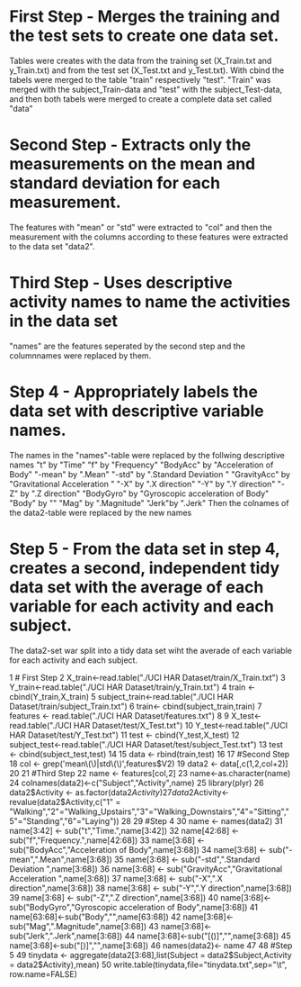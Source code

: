 # First Step - Merges the training and the test sets to create one data set.
Tables were creates with the data from the training set (X_Train.txt and y_Train.txt) and from the test set (X_Test.txt and y_Test.txt). With cbind the tabels were merged to the table "train" respectively "test". "Train" was merged with the subject_Train-data and "test" with the subject_Test-data, and then both tabels were merged to create a complete data set called "data"

# Second Step - Extracts only the measurements on the mean and standard deviation for each measurement. 
The features with "mean" or "std" were extracted to "col" and then the measurement with the columns according to these features were extracted to the data set "data2".

# Third Step - Uses descriptive activity names to name the activities in the data set
"names" are the features seperated by the second step and the columnnames were replaced by them.

# Step 4 - Appropriately labels the data set with descriptive variable names. 
The names in the "names"-table were replaced by the follwing descriptive names
"t" by "Time"
"f" by "Frequency"
"BodyAcc" by "Acceleration of Body"
"-mean" by ".Mean"
"-std" by ".Standard Deviation "
"GravityAcc" by "Gravitational Acceleration "
"-X" by ".X direction"
"-Y" by ".Y direction"
"-Z" by ".Z direction"
"BodyGyro" by "Gyroscopic acceleration of Body"
"Body" by ""
"Mag" by ".Magnitude"
"Jerk"by ".Jerk"
Then the colnames of the data2-table were replaced by the new names

# Step 5 - From the data set in step 4, creates a second, independent tidy data set with the average of each variable for each activity and each subject.
The data2-set war split into a tidy data set wiht the averade of each variable for each activity and each subject.


1 # First Step
2 X_train<-read.table("./UCI HAR Dataset/train/X_Train.txt")
3 Y_train<-read.table("./UCI HAR Dataset/train/y_Train.txt")
4 train <- cbind(Y_train,X_train)
5 subject_train<-read.table("./UCI HAR Dataset/train/subject_Train.txt")
6 train<- cbind(subject_train,train)
7 features <- read.table("./UCI HAR Dataset/features.txt")
8
9 X_test<-read.table("./UCI HAR Dataset/test/X_Test.txt")
10 Y_test<-read.table("./UCI HAR Dataset/test/Y_Test.txt")
11 test <- cbind(Y_test,X_test)
12 subject_test<-read.table("./UCI HAR Dataset/test/subject_Test.txt")
13 test <- cbind(subject_test,test)
14
15 data <- rbind(train,test)
16
17 #Second Step
18 col <- grep('mean\\(\\)|std\\(\\)',features$V2)
19 data2 <- data[,c(1,2,col+2)]
20
21 #Third Step
22 name <- features[col,2]
23 name<-as.character(name)
24 colnames(data2)<-c("Subject","Activity",name)
25 library(plyr)
26 data2$Activity <- as.factor(data2$Activity)
27 data2$Activity<-revalue(data2$Activity,c("1" = "Walking","2"="Walking_Upstairs","3"="Walking_Downstairs","4"="Sitting","5"="Standing","6"="Laying"))
28
29 #Step 4
30 name <- names(data2)
31 name[3:42] <- sub("t","Time.",name[3:42])
32 name[42:68] <- sub("f","Frequency.",name[42:68])
33 name[3:68] <- sub("BodyAcc","Acceleration of Body",name[3:68])
34 name[3:68] <- sub("-mean",".Mean",name[3:68])
35 name[3:68] <- sub("-std",".Standard Deviation ",name[3:68])
36 name[3:68] <- sub("GravityAcc","Gravitational Acceleration ",name[3:68])
37 name[3:68] <- sub("-X",".X direction",name[3:68])
38 name[3:68] <- sub("-Y",".Y direction",name[3:68])
39 name[3:68] <- sub("-Z",".Z direction",name[3:68])
40 name[3:68]<-sub("BodyGyro","Gyroscopic acceleration of Body",name[3:68])
41 name[63:68]<-sub("Body","",name[63:68])
42 name[3:68]<-sub("Mag",".Magnitude",name[3:68])
43 name[3:68]<-sub("Jerk",".Jerk",name[3:68])
44 name[3:68]<-sub("[()]","",name[3:68])
45 name[3:68]<-sub("[)]","",name[3:68])
46 names(data2)<- name
47
48 #Step 5
49 tinydata <- aggregate(data2[3:68],list(Subject = data2$Subject,Activity = data2$Activity),mean)
50 write.table(tinydata,file="tinydata.txt",sep="\t", row.name=FALSE)